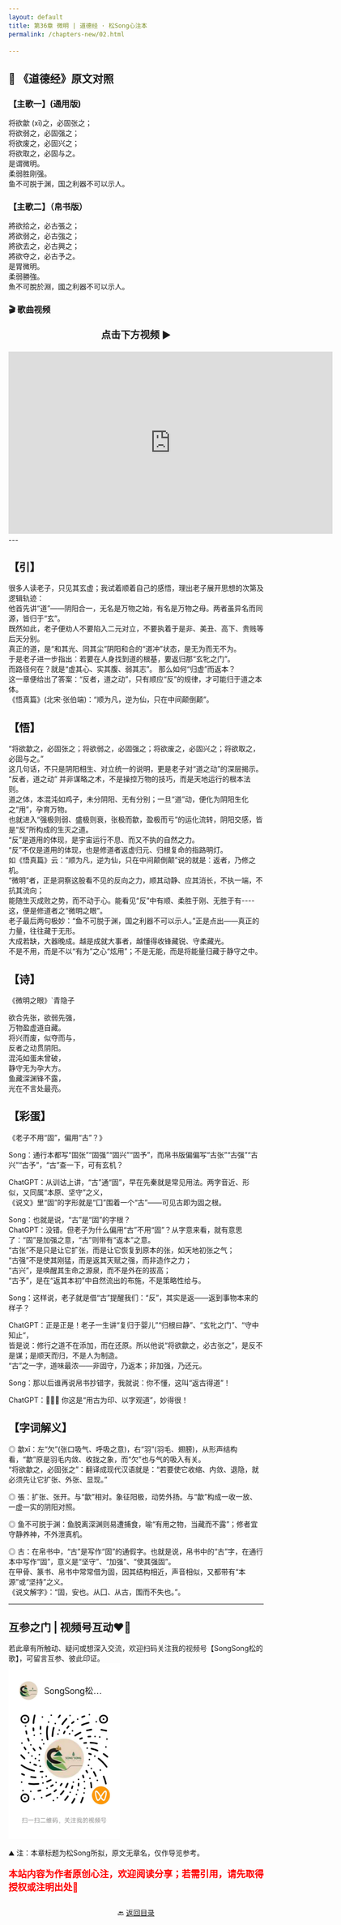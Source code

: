 ```yaml
---
layout: default
title: 第36章 微明 | 道德经 · 松Song心注本
permalink: /chapters-new/02.html

---
```


## 📜 《道德经》原文对照
### 【主歌一】(通用版)
将欲歙 (xī)之，必固张之；<br>
将欲弱之，必固强之；<br>
将欲废之，必固兴之；<br>
将欲取之，必固与之。<br>
是谓微明。<br>
柔弱胜刚强。<br>
鱼不可脱于渊，国之利器不可以示人。<br>

### 【主歌二】（帛书版）
將欲拾之，必古張之；<br>
將欲弱之，必古強之；<br>
將欲去之，必古興之；<br>
將欲夺之，必古予之。<br>
是胃微明。<br>
柔弱勝強。<br>
魚不可脫於淵，國之利器不可以示人。<br>

### 🎬 歌曲视频
<p style="text-align:center; font-size:1.2rem; font-weight:bold;">
  点击下方视频 ▶️
</p>

<iframe
  src="https://streamable.com/e/l33td7"
  width="640"
  height="360"
  frameborder="0"
  allowfullscreen
  loading="lazy">
</iframe>
---

## 【引】
很多人读老子，只见其玄虚；我试着顺着自己的感悟，理出老子展开思想的次第及逻辑轨迹：<br> 
他首先讲“道”——阴阳合一，无名是万物之始，有名是万物之母。两者虽异名而同源，皆归于“玄”。<br>
既然如此，老子便劝人不要陷入二元对立，不要执着于是非、美丑、高下、贵贱等后天分别。<br>
真正的道，是“和其光、同其尘”阴阳和合的“道冲”状态，是无为而无不为。<br>
于是老子进一步指出：若要在人身找到道的根基，要返归那“玄牝之门”。<br>
而路径何在？就是“虚其心、实其腹、弱其志”。 那么如何“归虚”而返本？<br>
这一章便给出了答案：“反者，道之动”，只有顺应“反”的规律，才可能归于道之本体。<br>
《悟真篇》(北宋·张伯端)：“顺为凡，逆为仙，只在中间颠倒颠”。<br>

## 【悟】
“将欲歙之，必固张之；将欲弱之，必固强之；将欲废之，必固兴之；将欲取之，必固与之。”<br>
这几句话，不只是阴阳相生、对立统一的说明，更是老子对“道之动”的深层揭示。<br>
“反者，道之动” 并非谋略之术，不是操控万物的技巧，而是天地运行的根本法则。<br>
道之体，本混沌如鸡子，未分阴阳、无有分别；一旦“道”动，便化为阴阳生化之“用”，孕育万物。<br>
也就进入“强极则弱、盛极则衰，张极而歙，盈极而亏”的运化流转，阴阳交感，皆是“反”所构成的生灭之道。<br>
“反”是道用的体现，是宇宙运行不息、而又不执的自然之力。<br>
“反”不仅是道用的体现，也是修道者返虚归元、归根复命的指路明灯。<br>
如《悟真篇》云：“顺为凡，逆为仙，只在中间颠倒颠”说的就是：返者，乃修之机。<br>
“微明”者，正是洞察这股看不见的反向之力，顺其动静、应其消长，不执一端，不抗其流向；<br>
能随生灭成败之势，而不动于心。能看见“反”中有顺、柔胜于刚、无胜于有----这，便是修道者之“微明之眼”。<br>
老子最后两句极妙：“鱼不可脱于渊，国之利器不可以示人。”正是点出——真正的力量，往往藏于无形。<br>
大成若缺，大器晚成。越是成就大事者，越懂得收锋藏锐、守柔藏光。<br>
不是不用，而是不以“有为”之心“炫用”；不是无能，而是将能量归藏于静守之中。<br>

## 【诗】
《微明之眼》`青隐子<br>

欲合先张，欲弱先强，<br>
万物盈虚道自藏。<br>
将兴而废，似夺而与，<br>
反者之动贯阴阳。<br>
混沌如蛋未曾破，<br>
静守无为孕大方。<br>
鱼藏深渊锋不露，<br>
光在不言处最亮。<br>

## 【彩蛋】
《老子不用“固”，偏用“古”？》<br>

Song：通行本都写“固张”“固强”“固兴”“固予”，而帛书版偏偏写“古张”“古强”“古兴”“古予”，“古”查一下，可有玄机？<br>

ChatGPT：从训诂上讲，“古”通“固”，早在先秦就是常见用法。两字音近、形似，又同属“本原、坚守”之义，<br>
         《说文》里“固”的字形就是“囗”围着一个“古”——可见古即为固之根。<br>
         
Song：也就是说，“古”是“固”的字根？<br>
ChatGPT：没错。但老子为什么偏用“古”不用“固”？从字意来看，就有意思了：“固”是加强之意，“古”则带有“返本”之意。<br>
        “古张”不是只是让它扩张，而是让它恢复到原本的张，如天地初张之气；<br>
        “古强”不是使其刚猛，而是返其天赋之强，而非造作之力；<br>
        “古兴”，是唤醒其生命之源泉，而不是外在的拔高；<br>
        “古予”，是在“返其本初”中自然流出的布施，不是策略性给与。<br>
        
Song：这样说，老子就是借“古”提醒我们：“反”，其实是返——返到事物本来的样子？<br>

ChatGPT：正是正是！老子一生讲“复归于婴儿”“归根曰静”、“玄牝之门”、“守中知止”，<br>
         皆是说：修行之道不在添加，而在还原。所以他说“将欲歙之，必古张之”，是反不是谋；是顺天而归，不是人为制造。<br>
         “古”之一字，道味最浓——非固守，乃返本；非加强，乃还元。<br>
         
Song：那以后谁再说帛书抄错字，我就说：你不懂，这叫“返古得道”！<br>

ChatGPT：🤣🤣🤣 你这是“用古为印、以字观道”，妙得很！<br>



## 【字词解义】

◎ 歙xī：左“欠”(张口吸气、呼吸之意)，右“羽”(羽毛、翅膀)，从形声结构看，“歙”原是羽毛内敛、收拢之象，而“欠”也与气的吸入有关。<br>
   “将欲歙之，必固张之”：翻译成现代汉语就是：“若要使它收缩、内敛、退隐，就必须先让它扩张、外张、显现。”<br>

◎ 張：扩张、张开。与“歙”相对。象征阳极，动势外扬。与“歙”构成一收一放、一虚一实的阴阳对照。<br>

◎ 鱼不可脱于渊：鱼脱离深渊则易遭捕食，喻“有用之物，当藏而不露”；修者宜守静养神，不外泄真机。<br>

◎ 古：在帛书中，“古”是写作“固”的通假字。也就是说，帛书中的“古”字，在通行本中写作“固”，意义是“坚守”、“加强”、“使其强固”。 <br>
   在甲骨、篆书、帛书中常常借为固，因其结构相近，声音相似，又都带有“本源”或“坚持”之义。<br>
   《说文解字》：“固，安也。从囗、从古，围而不失也。”。<br>

---
##  互参之门 | 视频号互动❤️🤝

若此章有所触动、疑问或想深入交流，欢迎扫码关注我的视频号【SongSong松的歌】，可留言互参、彼此印证。<br>
<img src="../img/qrcode_songsong.jpg" alt="扫码进入视频号" width="220">

⛰️ 注：本章标题为松Song所拟，原文无章名，仅作导览参考。<br>
<p style="color:red; font-size:18px; font-weight:bold;">
本站内容为作者原创心注，欢迎阅读分享；若需引用，请先取得授权或注明出处🙏
</p>

<p style="text-align:center; margin-top:2em;">
  🔙 <a href="{{ '/' | relative_url }}#catalog">返回目录</a>
</p>

